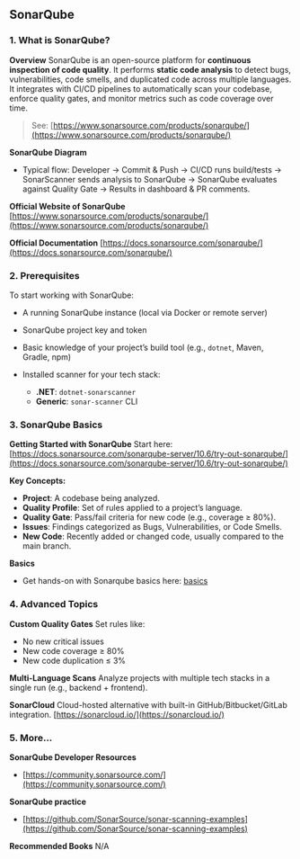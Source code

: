 ## SonarQube

### 1. What is SonarQube?

**Overview**
SonarQube is an open-source platform for **continuous inspection of code quality**. It performs **static code analysis** to detect bugs, vulnerabilities, code smells, and duplicated code across multiple languages.
It integrates with CI/CD pipelines to automatically scan your codebase, enforce quality gates, and monitor metrics such as code coverage over time.

> See: [https://www.sonarsource.com/products/sonarqube/](https://www.sonarsource.com/products/sonarqube/)

**SonarQube Diagram**

- Typical flow:
  Developer → Commit & Push → CI/CD runs build/tests → SonarScanner sends analysis to SonarQube → SonarQube evaluates against Quality Gate → Results in dashboard & PR comments.

**Official Website of SonarQube**
[https://www.sonarsource.com/products/sonarqube/](https://www.sonarsource.com/products/sonarqube/)

**Official Documentation**
[https://docs.sonarsource.com/sonarqube/](https://docs.sonarsource.com/sonarqube/)

### 2. Prerequisites

To start working with SonarQube:

- A running SonarQube instance (local via Docker or remote server)
- SonarQube project key and token
- Basic knowledge of your project’s build tool (e.g., `dotnet`, Maven, Gradle, npm)
- Installed scanner for your tech stack:

  - **.NET**: `dotnet-sonarscanner`
  - **Generic**: `sonar-scanner` CLI

### 3. SonarQube Basics

**Getting Started with SonarQube**
Start here: [https://docs.sonarsource.com/sonarqube-server/10.6/try-out-sonarqube/](https://docs.sonarsource.com/sonarqube-server/10.6/try-out-sonarqube/)

**Key Concepts:**

- **Project**: A codebase being analyzed.
- **Quality Profile**: Set of rules applied to a project’s language.
- **Quality Gate**: Pass/fail criteria for new code (e.g., coverage ≥ 80%).
- **Issues**: Findings categorized as Bugs, Vulnerabilities, or Code Smells.
- **New Code**: Recently added or changed code, usually compared to the main branch.

**Basics**

- Get hands-on with Sonarqube basics here: [basics](./basics/)

### 4. Advanced Topics

**Custom Quality Gates**
Set rules like:

- No new critical issues
- New code coverage ≥ 80%
- New code duplication ≤ 3%

**Multi-Language Scans**
Analyze projects with multiple tech stacks in a single run (e.g., backend + frontend).

**SonarCloud**
Cloud-hosted alternative with built-in GitHub/Bitbucket/GitLab integration.
[https://sonarcloud.io/](https://sonarcloud.io/)

### 5. More...

**SonarQube Developer Resources**

- [https://community.sonarsource.com/](https://community.sonarsource.com/)

**SonarQube practice**
- [https://github.com/SonarSource/sonar-scanning-examples](https://github.com/SonarSource/sonar-scanning-examples)

**Recommended Books**
N/A
